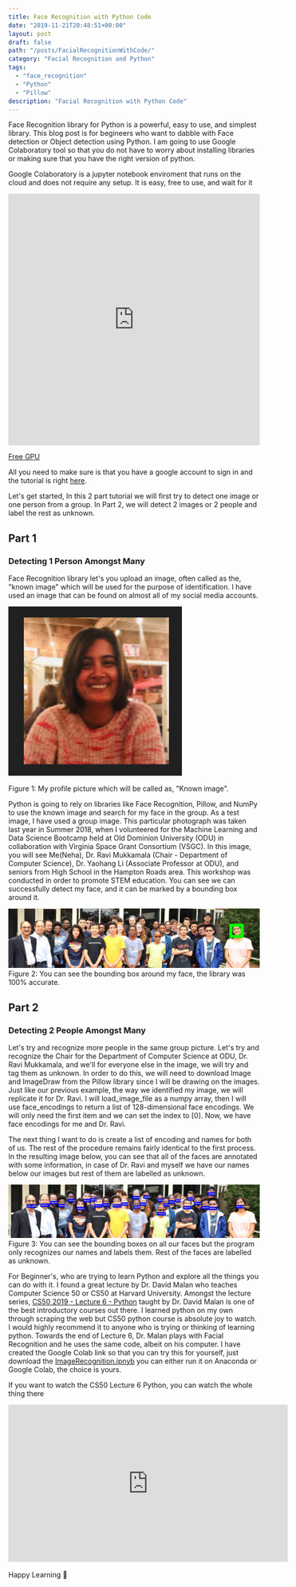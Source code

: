 ```yaml
---
title: Face Recognition with Python Code
date: "2019-11-21T20:48:51+00:00"
layout: post
draft: false
path: "/posts/FacialRecognitionWithCode/"
category: "Facial Recognition and Python"
tags:
  - "face_recognition"
  - "Python"
  - "Pillow"
description: "Facial Recognition with Python Code"
---
```


Face Recognition library for Python is a powerful, easy to use, and simplest library. This blog post is for begineers who want to dabble with Face detection or Object detection
using Python. I am going to use Google Colaboratory tool so that you do not have to worry about installing libraries or making sure that you have the right version of python.

Google Colaboratory is a jupyter notebook enviroment that runs on the cloud and does not require any setup. It is easy, free to use, and wait for it

<div style="width:100%;height:0;padding-bottom:100%;position:relative;"><iframe src="https://giphy.com/embed/5gYaMoRVw28vMdtZ3n" width="100%" height="100%" style="position:absolute" frameBorder="0" class="giphy-embed" allowFullScreen></iframe></div><p><a href="https://giphy.com/gifs/cc-gpu-gumgum-5gYaMoRVw28vMdtZ3n">Free GPU</a></p>

All you need to make sure is that you have a google account to sign in and the tutorial is right [here](https://colab.research.google.com/notebooks/welcome.ipynb).

Let's get started, In this 2 part tutorial we will first try to detect one image or one person from a group. In Part 2, we will detect 2 images or 2 people and label the rest as unknown.

## Part 1

### Detecting 1 Person Amongst Many

Face Recognition library let's you upload an image, often called as the, "known image" which will be used for the purpose of identification. I have used an image that can be found on almost all of my social media accounts.

![Profile Picture](./nehaprofile.PNG)

Figure 1: My profile picture which will be called as, "Known image".

Python is going to rely on libraries like Face Recognition, Pillow, and NumPy to use the known image and search for my face in the group. As a test image, I have used a group image. This particular photograph was taken last year in Summer 2018, when I volunteered for the Machine Learning and Data Science Bootcamp held at Old Dominion University (ODU) in collaboration with Virginia Space Grant Consortium (VSGC). In this image, you will see Me(Neha), Dr. Ravi Mukkamala (Chair - Department of Computer Science), Dr. Yaohang Li (Associate Professor at ODU), and seniors from High School in the Hampton Roads area. This workshop was conducted in order to promote STEM education. You can see we can successfully detect my face, and it can be marked by a bounding box around it.

![Group Picture](./result_neha.PNG)
Figure 2: You can see the bounding box around my face, the library was 100% accurate.

## Part 2

### Detecting 2 People Amongst Many

Let's try and recognize more people in the same group picture. Let's try and recognize the Chair for the Department of Computer Science at ODU, Dr. Ravi Mukkamala, and we'll for everyone else in the image, we will try and tag them as unknown. In order to do this, we will need to download Image and ImageDraw from the Pillow library since I will be drawing on the images. Just like our previous example, the way we identified my image, we will replicate it for Dr. Ravi. I will load_image_file as a numpy array, then I will use face_encodings to return a list of 128-dimensional face encodings.
We will only need the first item and we can set the index to [0]. Now, we have face encodings for me and Dr. Ravi.

The next thing I want to do is create a list of encoding and names for both of us. The rest of the procedure remains fairly identical to the first process. In the resulting image below, you can see that all of the faces are annotated with some information, in case of Dr. Ravi and myself we have our names below our images but rest of them are labelled as unknown.

![Group Picture](./final.PNG)
Figure 3: You can see the bounding boxes on all our faces but the program only recognizes our names and labels them. Rest of the faces are labelled as unknown.

For Beginner's, who are trying to learn Python and explore all the things you can do with it. I found a great lecture by Dr. David Malan who teaches Computer Science 50 or CS50 at Harvard University. Amongst the lecture series,  [CS50 2019 - Lecture 6 - Python](https://www.youtube.com/watch?v=fL308_-Kbt0) taught by Dr. David Malan is one of the best introductory courses out there. I learned python on my own through scraping the web but CS50 python course is absolute joy to watch. I would highly recommend it to anyone who is trying or thinking of learning python. Towards the end of Lecture 6, Dr. Malan plays with Facial Recognition and he uses the same code, albeit on his computer. I have created the Google Colab link so that you can try this for yourself, just download the [ImageRecognition.ipnyb](https://github.com/niphadkarneha/FaceRecognition/blob/master/ImageRecognition.ipynb) you can either run it on Anaconda or Google Colab, the choice is yours.

If you want to watch the CS50 Lecture 6 Python, you can watch the whole thing there

<iframe width="560" height="315" src="https://www.youtube.com/embed/fL308_-Kbt0" frameborder="0" allow="accelerometer; autoplay; encrypted-media; gyroscope; picture-in-picture" allowfullscreen></iframe>


Happy Learning 📜
